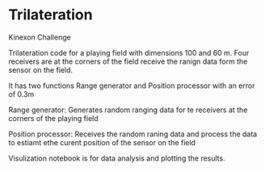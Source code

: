 # Trilateration
Kinexon Challenge 

Trilateration code for a playing field with dimensions 100 and 60 m. Four receivers are at the corners of the field receive the ranign data form the sensor on the field. 

It has two functions Range generator and Position processor with an error of 0.3m

Range generator: Generates random ranging data for te receivers at the corners of the playing field

Position processor: Receives the random raning data and process the data to estiamt ethe curent position of the sensor on the field 

Visulization notebook is for data analysis and plotting the results. 
